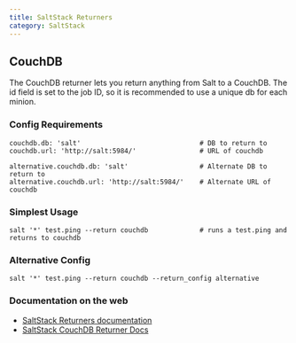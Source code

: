 ```yaml
---
title: SaltStack Returners
category: SaltStack
---
```


## CouchDB

The CouchDB returner lets you return anything from Salt to a CouchDB. The id field is set to the job ID, so it is recommended to use a unique db for each minion.

### Config Requirements

    couchdb.db: 'salt'                              # DB to return to
    couchdb.url: 'http://salt:5984/'                # URL of couchdb

    alternative.couchdb.db: 'salt'                  # Alternate DB to return to
    alternative.couchdb.url: 'http://salt:5984/'    # Alternate URL of couchdb

### Simplest Usage

    salt '*' test.ping --return couchdb             # runs a test.ping and returns to couchdb

### Alternative Config

    salt '*' test.ping --return couchdb --return_config alternative

### Documentation on the web
  * [SaltStack Returners documentation](https://docs.saltstack.com/en/latest/ref/returners/)
  * [SaltStack CouchDB Returner Docs](https://docs.saltstack.com/en/latest/ref/returners/all/salt.returners.couchdb_return.html)
